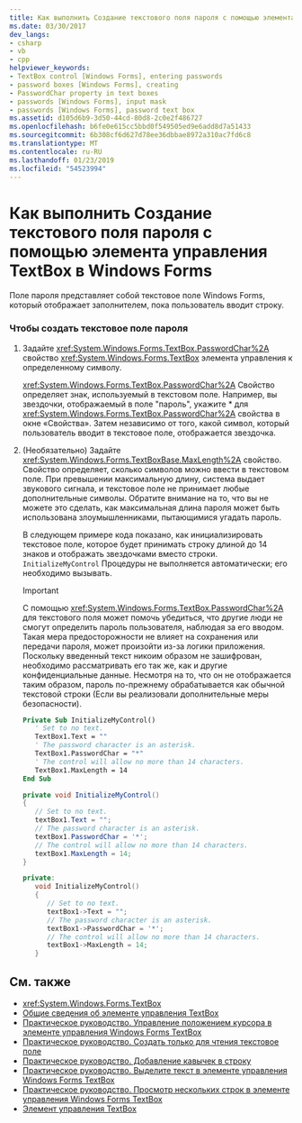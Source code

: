 ```yaml
---
title: Как выполнить Создание текстового поля пароля с помощью элемента управления TextBox в Windows Forms
ms.date: 03/30/2017
dev_langs:
- csharp
- vb
- cpp
helpviewer_keywords:
- TextBox control [Windows Forms], entering passwords
- password boxes [Windows Forms], creating
- PasswordChar property in text boxes
- passwords [Windows Forms], input mask
- passwords [Windows Forms], password text box
ms.assetid: d105d6b9-3d50-44cd-80d8-2c0e2f486727
ms.openlocfilehash: b6fe0e615cc5bbd0f549505ed9e6add8d7a51433
ms.sourcegitcommit: 6b308cf6d627d78ee36dbbae8972a310ac7fd6c8
ms.translationtype: MT
ms.contentlocale: ru-RU
ms.lasthandoff: 01/23/2019
ms.locfileid: "54523994"
---
```

# <a name="how-to-create-a-password-text-box-with-the-windows-forms-textbox-control"></a>Как выполнить Создание текстового поля пароля с помощью элемента управления TextBox в Windows Forms
Поле пароля представляет собой текстовое поле Windows Forms, который отображает заполнителем, пока пользователь вводит строку.  
  
### <a name="to-create-a-password-text-box"></a>Чтобы создать текстовое поле пароля  
  
1.  Задайте <xref:System.Windows.Forms.TextBox.PasswordChar%2A> свойство <xref:System.Windows.Forms.TextBox> элемента управления к определенному символу.  
  
     <xref:System.Windows.Forms.TextBox.PasswordChar%2A> Свойство определяет знак, используемый в текстовом поле. Например, вы звездочки, отображаемый в поле "пароль", укажите * для <xref:System.Windows.Forms.TextBox.PasswordChar%2A> свойства в окне «Свойства». Затем независимо от того, какой символ, который пользователь вводит в текстовое поле, отображается звездочка.  
  
2.  (Необязательно) Задайте <xref:System.Windows.Forms.TextBoxBase.MaxLength%2A> свойство. Свойство определяет, сколько символов можно ввести в текстовом поле. При превышении максимальную длину, система выдает звукового сигнала, и текстовое поле не принимает любые дополнительные символы. Обратите внимание на то, что вы не можете это сделать, как максимальная длина пароля может быть использована злоумышленниками, пытающимися угадать пароль.  
  
     В следующем примере кода показано, как инициализировать текстовое поле, которое будет принимать строку длиной до 14 знаков и отображать звездочками вместо строки. `InitializeMyControl` Процедуры не выполняется автоматически; его необходимо вызывать.  
  
    > [!IMPORTANT]
    >  С помощью <xref:System.Windows.Forms.TextBox.PasswordChar%2A> для текстового поля может помочь убедиться, что другие люди не смогут определить пароль пользователя, наблюдая за его вводом. Такая мера предосторожности не влияет на сохранения или передачи пароля, может произойти из-за логики приложения. Поскольку введенный текст никоим образом не зашифрован, необходимо рассматривать его так же, как и другие конфиденциальные данные. Несмотря на то, что он не отображается таким образом, пароль по-прежнему обрабатывается как обычной текстовой строки (Если вы реализовали дополнительные меры безопасности).  
  
    ```vb  
    Private Sub InitializeMyControl()  
       ' Set to no text.  
       TextBox1.Text = ""  
       ' The password character is an asterisk.  
       TextBox1.PasswordChar = "*"  
       ' The control will allow no more than 14 characters.  
       TextBox1.MaxLength = 14  
    End Sub  
    ```  
  
    ```csharp  
    private void InitializeMyControl()  
    {  
       // Set to no text.  
       textBox1.Text = "";  
       // The password character is an asterisk.  
       textBox1.PasswordChar = '*';  
       // The control will allow no more than 14 characters.  
       textBox1.MaxLength = 14;  
    }  
    ```  
  
    ```cpp  
    private:  
       void InitializeMyControl()  
       {  
          // Set to no text.  
          textBox1->Text = "";  
          // The password character is an asterisk.  
          textBox1->PasswordChar = '*';  
          // The control will allow no more than 14 characters.  
          textBox1->MaxLength = 14;  
       }  
    ```  
  
## <a name="see-also"></a>См. также
- <xref:System.Windows.Forms.TextBox>
- [Общие сведения об элементе управления TextBox](../../../../docs/framework/winforms/controls/textbox-control-overview-windows-forms.md)
- [Практическое руководство. Управление положением курсора в элементе управления Windows Forms TextBox](../../../../docs/framework/winforms/controls/how-to-control-the-insertion-point-in-a-windows-forms-textbox-control.md)
- [Практическое руководство. Создать только для чтения текстовое поле](../../../../docs/framework/winforms/controls/how-to-create-a-read-only-text-box-windows-forms.md)
- [Практическое руководство. Добавление кавычек в строку](../../../../docs/framework/winforms/controls/how-to-put-quotation-marks-in-a-string-windows-forms.md)
- [Практическое руководство. Выделите текст в элементе управления Windows Forms TextBox](../../../../docs/framework/winforms/controls/how-to-select-text-in-the-windows-forms-textbox-control.md)
- [Практическое руководство. Просмотр нескольких строк в элементе управления Windows Forms TextBox](../../../../docs/framework/winforms/controls/how-to-view-multiple-lines-in-the-windows-forms-textbox-control.md)
- [Элемент управления TextBox](../../../../docs/framework/winforms/controls/textbox-control-windows-forms.md)
